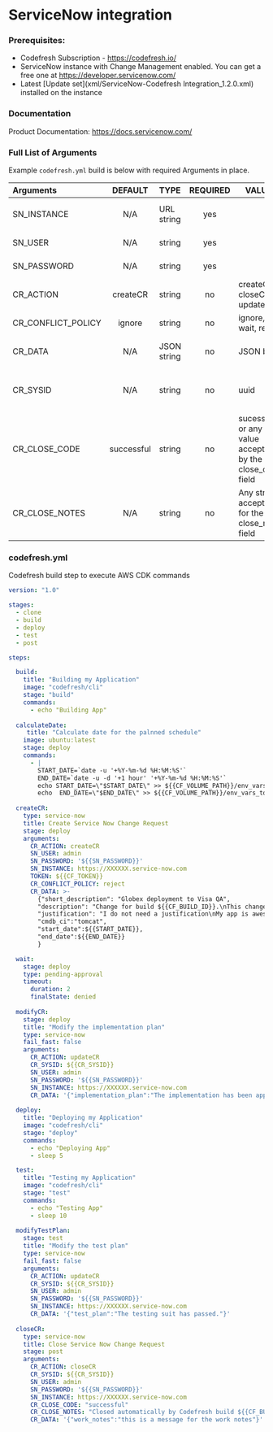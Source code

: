 # ServiceNow integration

### Prerequisites:

 - Codefresh Subscription - https://codefresh.io/
 - ServiceNow instance with Change Management enabled. You can get a free one at https://developer.servicenow.com/
 - Latest [Update set](xml/ServiceNow-Codefresh Integration_1.2.0.xml) installed on the instance

### Documentation

Product Documentation: https://docs.servicenow.com/

### Full List of Arguments

Example `codefresh.yml` build is below with required Arguments in place.

| Arguments | DEFAULT | TYPE | REQUIRED | VALUES | DESCRIPTION |
| :----------------------------| :----------: | :---------| :---: |----------|---------------------------------------------------------------------------------------------------------------------------------|
| SN_INSTANCE | N/A | URL string | yes | | the instance url as https://myinstance.service-now.com |
| SN_USER | N/A | string | yes | | userid to connect to the instance |
| SN_PASSWORD | N/A | string | yes | | password to connect to the instance |
| CR_ACTION | createCR | string | no | createCR, closeCR, updateCR | the operation to execute |
| CR_CONFLICT_POLICY | ignore | string | no | ignore, wait, reject | What do when a schedule conflict arises |
| CR_DATA | N/A | JSON string | no | JSON block | the JSON block to pass when opening, updating or closing a CR |
| CR_SYSID | N/A | string | no | uuid | the sysid of the CR record as returned by the createCR action. USed to update or close a CR |
| CR_CLOSE_CODE | successful | string | no | sucessful or any value accepted by the close_code field |
| CR_CLOSE_NOTES | N/A | string | no | Any string accepted for the close_notes field |


### codefresh.yml

Codefresh build step to execute AWS CDK commands

```yaml
version: "1.0"

stages:
  - clone
  - build
  - deploy
  - test
  - post

steps:

  build:
    title: "Building my Application"
    image: "codefresh/cli"
    stage: "build"
    commands:
      - echo "Building App"
      
  calculateDate:
     title: "Calculate date for the palnned schedule"
    image: ubuntu:latest
    stage: deploy
    commands:
      - |
        START_DATE=`date -u '+%Y-%m-%d %H:%M:%S'`
        END_DATE=`date -u -d '+1 hour' '+%Y-%m-%d %H:%M:%S'`
        echo START_DATE=\"$START_DATE\" >> ${{CF_VOLUME_PATH}}/env_vars_to_export
        echo  END_DATE=\"$END_DATE\" >> ${{CF_VOLUME_PATH}}/env_vars_to_export
        
  createCR:
    type: service-now
    title: Create Service Now Change Request
    stage: deploy
    arguments:
      CR_ACTION: createCR
      SN_USER: admin
      SN_PASSWORD: '${{SN_PASSWORD}}'
      SN_INSTANCE: https://XXXXXX.service-now.com
      TOKEN: ${{CF_TOKEN}}
      CR_CONFLICT_POLICY: reject
      CR_DATA: >-
        {"short_description": "Globex deployment to Visa QA", 
        "description": "Change for build ${{CF_BUILD_ID}}.\nThis change was created by the Codefresh plugin", 
        "justification": "I do not need a justification\nMy app is awesome",
        "cmdb_ci":"tomcat",
        "start_date":${{START_DATE}},
        "end_date":${{END_DATE}}
        }

  wait:
    stage: deploy
    type: pending-approval
    timeout:
      duration: 2
      finalState: denied    
    
  modifyCR:
    stage: deploy
    title: "Modify the implementation plan"
    type: service-now
    fail_fast: false
    arguments:
      CR_ACTION: updateCR
      CR_SYSID: ${{CR_SYSID}}
      SN_USER: admin
      SN_PASSWORD: '${{SN_PASSWORD}}'
      SN_INSTANCE: https://XXXXXX.service-now.com
      CR_DATA: '{"implementation_plan":"The implementation has been approved."}' 
      
  deploy:
    title: "Deploying my Application"
    image: "codefresh/cli"
    stage: "deploy"
    commands:
      - echo "Deploying App"
      - sleep 5

  test:
    title: "Testing my Application"
    image: "codefresh/cli"
    stage: "test"
    commands:
      - echo "Testing App"
      - sleep 10
      
  modifyTestPlan:
    stage: test
    title: "Modify the test plan"
    type: service-now
    fail_fast: false
    arguments:
      CR_ACTION: updateCR
      CR_SYSID: ${{CR_SYSID}}
      SN_USER: admin
      SN_PASSWORD: '${{SN_PASSWORD}}'
      SN_INSTANCE: https://XXXXXX.service-now.com
      CR_DATA: '{"test_plan":"The testing suit has passed."}'
 
  closeCR:
    type: service-now
    title: Close Service Now Change Request
    stage: post
    arguments:
      CR_ACTION: closeCR
      CR_SYSID: ${{CR_SYSID}}
      SN_USER: admin
      SN_PASSWORD: '${{SN_PASSWORD}}'
      SN_INSTANCE: https://XXXXXX.service-now.com
      CR_CLOSE_CODE: "successful"
      CR_CLOSE_NOTES: "Closed automatically by Codefresh build ${{CF_BUILD_ID}}"
      CR_DATA: '{"work_notes":"this is a message for the work notes"}'

```
